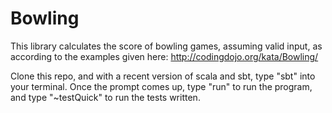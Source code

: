# Bowling

This library calculates the score of bowling games, assuming valid input, as according to the examples given here: http://codingdojo.org/kata/Bowling/

Clone this repo, and with a recent version of scala and sbt, type "sbt" into your terminal. Once the prompt comes up, type "run" to run the program, and type "~testQuick" to run the tests written.
